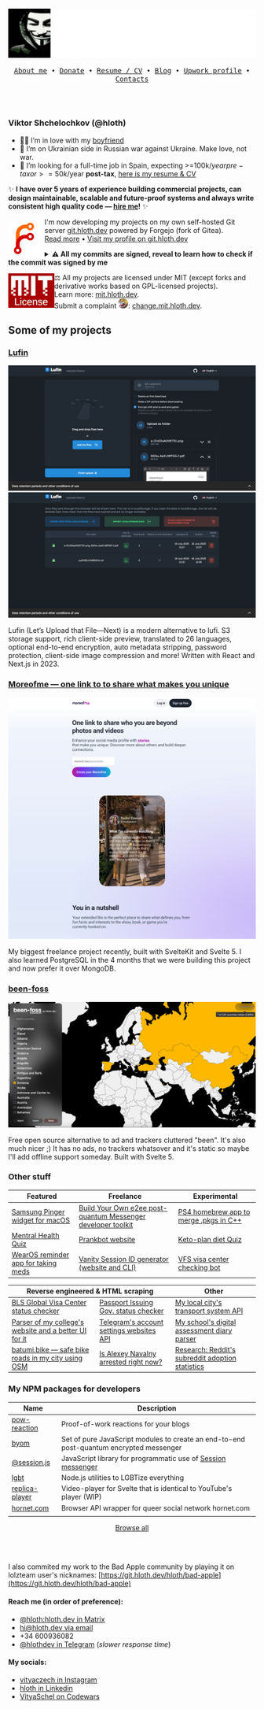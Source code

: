 ![ёкарный бабай](./assets/banner.svg)

<p align="center">
  <samp>
    <a href="https://hloth.dev/me">About me</a> • 
    <a href="https://hloth.dev/donate">Donate</a> • 
    <a href="https://cv.hloth.dev/">Resume / CV</a> • 
    <a href="https://blog.hloth.dev">Blog</a> • 
    <a href="https://www.upwork.com/freelancers/~01a1f59e7a4697be89">Upwork profile</a> • 
    <a href="#reach-me-in-order-of-preference">Contacts</a>
  </samp>
</p>

<br></br>

### Viktor Shchelochkov (@hloth)

- 🏳️‍🌈	I’m in love with my [boyfriend](https://github.com/devio10)
- 🌱	I’m on Ukrainian side in Russian war against Ukraine. Make love, not war.
- 🤔	I’m looking for a full-time job in Spain, expecting >=100k$/year pre-tax or >=50k$/year **post-tax**, [here is my resume & CV](https://cv.hloth.dev)

✨ **I have over 5 years of experience building commercial projects, can design maintainable, scalable and future-proof systems and always write consistent high quality code — [hire me](mailto:hi@hloth.dev)!** ✨

<img src="./assets/forgejo.svg" alt="Forgejo logo" align="left" style="margin-right: 10px; margin-top: 10px;" /> I'm now developing my projects on my own self-hosted Git server [git.hloth.dev](https://git.hloth.dev) powered by Forgejo (fork of Gitea). <br />[Read more](https://github.com/VityaSchel/vityaschel/discussions/4) • [Visit my profile on git.hloth.dev](https://git.hloth.dev/hloth)

<details>
  <summary><b>⚠️ All my commits are signed, reveal to learn how to check if the commit was signed by me</b></summary>
  <br />
  
  I'm signing all my commits with [my PGP key](https://hloth.dev/pgp) (you can verify it on Ubuntu and OpenPGP keyservers or using WKD by querying my email address: `hi@hloth.dev`) and have vigilant mode enabled on GitHub. Trust only commits with "Verified" badge from me.

  Below are key IDs you can find by clicking on the "Verified" badge on any individual commit.

  On [hloth git.hloth.dev account](https://git.hloth.dev/hloth) and [VityaSchel GitHub account](https://github.com/VityaSchel):
  - From 17 June 2025, 18:42 UTC: `299E9A450132A28C` (my main EdDSA PGP key)
  - From 2023 to 17 June 2025, 18:42 UTC: `A7EA9B54F67F9685`
  - From 17 July 2022, 13:15 UTC to 2023: `01162BC86DE54C7A`
  - From 2022 to 2024 when I commit from Windows: `62036A0EB54FB7AF`

  On [hloth GitHub account](https://github.com/hloth):
  - From 2023: `04255EC8D29C0AAF`
  - From 2022 to 2023: `DEE0F7C423D3C578`

</details>

<img src="./assets/mit-license.png" height="70" align="left" /> ⚖ All my projects are licensed under MIT (except forks and derivative works based on GPL-licensed projects).<br />Learn more: <a href="https://mit.hloth.dev/" target="_blank" rel="noopener noreferrer">mit.hloth.dev</a>.<br />Submit a complaint <img src="./assets/gpl-monster.webp" width="20" />: <a href="https://change.mit.hloth.dev/" target="_blank" rel="noopener noreferrer">change.mit.hloth.dev</a>.

## Some of my projects

### [Lufin](https://github.com/VityaSchel/lufin)

![Lufin screenshot 1](./assets/lufin-1.png)
![Lufin screenshot 2](./assets/lufin-2.png)

Lufin (Let’s Upload that File—Next) is a modern alternative to lufi. S3 storage support, rich client-side preview, translated to 26 languages, optional end-to-end encryption, auto metadata stripping, password protection, client-side image compression and more! Written with React and Next.js in 2023.

### [Moreofme — one link to to share what makes you unique](https://blog.hloth.dev/blog/moreofme)

![Moreofme screenshot](./assets/moreofme.png)

My biggest freelance project recently, built with SvelteKit and Svelte 5. I also learned PostgreSQL in the 4 months that we were building this project and now prefer it over MongoDB.

### [been-foss](https://git.hloth.dev/hloth/been-foss)

![Moreofme screenshot](./assets/been-foss.png)

Free open source alternative to ad and trackers cluttered "been". It's also much nicer ;) It has no ads, no trackers whatsover and it's static so maybe I'll add offline support someday. Built with Svelte 5.

### Other stuff

<table>
  <thead>
    <tr>
      <th>Featured</th>
      <th>Freelance</th>
      <th>Experimental</th>
    </tr>
  </thead>
  <tbody>
    <tr>
      <td><a href="https://git.hloth.dev/hloth/samsung-pinger">Samsung Pinger widget for macOS</a></td>
      <td><a href="https://github.com/VityaSchel/byom">Build Your Own e2ee post-quantum Messenger developer toolkit</a></td>
      <td><a href="https://git.hloth.dev/hloth/ps4-app-merge-pkgs">PS4 homebrew app to merge .pkgs in C++</a></td>
    </tr>
    <tr>
      <td><a href="https://git.hloth.dev/hloth/mental-health-quiz">Mentral Health Quiz</a></td>
      <td><a href="https://git.hloth.dev/hloth/prankbot">Prankbot website</a></td>
      <td><a href="https://git.hloth.dev/hloth/ketoplan-diet">Keto-plan diet Quiz</a></td>
    </tr>
    <tr>
      <td><a href="https://git.hloth.dev/hloth/meds-reminder">WearOS reminder app for taking meds</td>
      <td><a href="https://git.hloth.dev/hloth/session-id-generator">Vanity Session ID generator (website and CLI)</a></td>
      <td><a href="https://git.hloth.dev/hloth/vfs-status-bot">VFS visa center checking bot</td>
    </tr>
  </tbody>
</table>

<table>
  <thead>
    <tr>
      <th colspan="2">Reverse engineered & HTML scraping</th>
      <th>Other</th>
    </tr>
  </thead>
  <tbody>
    <tr>
      <td><a href="https://git.hloth.dev/hloth/armenia.blsspainglobal.com">BLS Global Visa Center status checker</a></td>
      <td><a href="https://github.com/VityaSchel/q-midpass-ru-autoconfirm">Passport Issuing Gov. status checker</a></td>
      <td><a href="https://git.hloth.dev/hloth/s-otk-js">My local city's transport system API</a></td>
    </tr>
    <tr>
      <td><a href="https://git.hloth.dev/hloth/kspguti-schedule">Parser of my college's website and a better UI for it</a></td>
      <td><a href="https://git.hloth.dev/hloth/my.telegram.org-api-wrapper">Telegram's account settings websites API</a></td>
      <td><a href="https://git.hloth.dev/hloth/asurso">My school's digital assessment diary parser</a></td>
    </tr>
    <tr>
      <td><a href="https://git.hloth.dev/hloth/batumi.bike">batumi.bike — safe bike roads in my city using OSM</td>
      <td><a href="https://git.hloth.dev/hloth/navalnyarrested">Is Alexey Navalny arrested right now?</a></td>
      <td><a href="https://git.hloth.dev/hloth/reddit-request-statistics">Research: Reddit's subreddit adoption statistics</td>
    </tr>
  </tbody>
</table>


### My NPM packages for developers

| Name                                                       | Description                                                                             |
| ---------------------------------------------------------- | --------------------------------------------------------------------------------------- |
| [pow-reaction](https://npmjs.com/package/pow-reaction)     | Proof-of-work reactions for your blogs                                                  |
| [byom](https://npmjs.com/package/byom)                     | Set of pure JavaScript modules to create an end-to-end post-quantum encrypted messenger |
| [@session.js](https://www.npmjs.com/org/session.js)        | JavaScript library for programmatic use of [Session messenger](https://getsession.org)  |
| [lgbt](https://npmjs.com/package/lgbt)                     | Node.js utilities to LGBTize everything                                                 |
| [replica-player](https://npmjs.com/package/replica-player) | Video-player for Svelte that is identical to YouTube's player (WIP)                     |
| [hornet.com](https://npmjs.com/package/hornet.com)         | Browser API wrapper for queer social network hornet.com                                 |
|                                                            |                                                                                         |

<p align="center">
  <a href="https://npmjs.com/~vityaschel">Browse all</a>
</p>

<br></br>

I also commited my work to the Bad Apple community by playing it on lolzteam user's nicknames: [https://git.hloth.dev/hloth/bad-apple](https://git.hloth.dev/hloth/bad-apple)

#### Reach me (in order of preference):
- [@hloth:hloth.dev in Matrix](https://matrix.to/#/@hloth:hloth.dev)
- [hi@hloth.dev via email](mailto:hi@hloth.dev)
- +34 600936082
- [@hlothdev in Telegram](https://t.me/hlothdev) (*slower response time*)

#### My socials:
- [vityaczech in Instagram](https://instagram.com/vityaczech)
- [hloth in Linkedin](https://www.linkedin.com/in/hloth)
- [VityaSchel on Codewars](https://codewars.com/users/VityaSchel)

